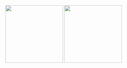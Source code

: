 <div>
  <img align="center" height="180px" src="https://github-readme-stats.vercel.app/api?username=nekoprog&show_icons=true&line_height=27&count_private=true&title_color=ffffff&text_color=c9cacc&icon_color=2bbc8a&bg_color=1d1f21"/>
  <img align="center" height="180px" src="https://github-readme-stats.vercel.app/api/top-langs/?username=nekoprog&langs_count=10&show_icons=true&locale=en&layout=compact&title_color=ffffff&text_color=c9cacc&icon_color=2bbc8a&bg_color=1d1f21"/>
</div>

<!--
### Hi there 👋


**nekoprog/nekoprog** is a ✨ _special_ ✨ repository because its `README.md` (this file) appears on your GitHub profile.

Here are some ideas to get you started:

- 🔭 I’m currently working on ...
- 🌱 I’m currently learning ...
- 👯 I’m looking to collaborate on ...
- 🤔 I’m looking for help with ...
- 💬 Ask me about ...
- 📫 How to reach me: ...
- 😄 Pronouns: ...
- ⚡ Fun fact: ...
-->

